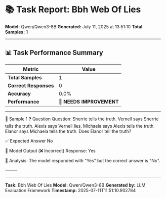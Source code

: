 # 📚 Task Report: Bbh Web Of Lies

**Model:** Qwen/Qwen3-8B
**Generated:** July 11, 2025 at 13:51:10
**Total Samples:** 1

---

## 📊 Task Performance Summary

| Metric | Value |
| ------ | ----- |
| **Total Samples** | 1 |
| **Correct Responses** | 0 |
| **Accuracy** | 0.0% |
| **Performance** | 🔴 **NEEDS IMPROVEMENT** |

---

📝 Sample 1
❓ Question
Question: Sherrie tells the truth. Vernell says Sherrie tells the truth. Alexis says Vernell lies. Michaela says Alexis tells the truth. Elanor says Michaela tells the truth. Does Elanor tell the truth?

✅ Expected Answer
No

🤖 Model Output (❌ Incorrect)
Response: Yes

💬 Analysis:
The model responded with "Yes" but the correct answer is "No".

⸻

---

**Task:** Bbh Web Of Lies
**Model:** Qwen/Qwen3-8B
**Generated by:** LLM Evaluation Framework
**Timestamp:** 2025-07-11T11:51:10.902784